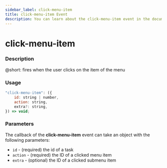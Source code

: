 ```yaml
---
sidebar_label: click-menu-item
title: click-menu-item Event
description: You can learn about the click-menu-item event in the documentation of the DHTMLX JavaScript To Do List library. Browse developer guides and API reference, try out code examples and live demos, and download a free 30-day evaluation version of DHTMLX To Do List.
---
```


# click-menu-item

### Description

@short: fires when the user clicks on the item of the menu

### Usage

~~~js
"click-menu-item": ({
    id: string | number,
    action: string,
    extra?: string,
}) => void;
~~~

### Parameters

The callback of the **click-menu-item** event can take an object with the following parameters:

- `id` - (required) the id of a task
- `action` - (required) the ID of a clicked menu item
- `extra` - (optional) the ID of a clicked submenu item